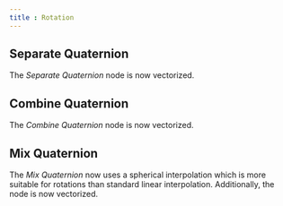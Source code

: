 ```yaml
---
title : Rotation
---
```


## Separate Quaternion

The *Separate Quaternion* node is now vectorized.

## Combine Quaternion

The *Combine Quaternion* node is now vectorized.

## Mix Quaternion

The *Mix Quaternion* now uses a spherical interpolation which is more suitable
for rotations than standard linear interpolation. Additionally, the node is now
vectorized.
